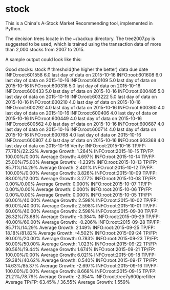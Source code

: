 # stock

This is a China's A-Stock Market Recommending tool, implemented in Python.

The decision trees locate in the ~/backup directory. The tree2007.py is suggested to be used, which is trained using the transaction data of more than 2,000 stocks from 2007 to 2015.

A sample output could look like this:

Good stocks:
stock #          threshold(the higher the better)  data due date 
INFO:root:601558		6.0	last day of data on 2015-10-16
INFO:root:601608		6.0	last day of data on 2015-10-16
INFO:root:600109		5.0	last day of data on 2015-10-16
INFO:root:600316		5.0	last day of data on 2015-10-16
INFO:root:600433		5.0	last day of data on 2015-10-16
INFO:root:600485		5.0	last day of data on 2015-10-16
INFO:root:603222		5.0	last day of data on 2015-10-16
INFO:root:600210		4.0	last day of data on 2015-10-16
INFO:root:600292		4.0	last day of data on 2015-10-16
INFO:root:600360		4.0	last day of data on 2015-10-16
INFO:root:600406		4.0	last day of data on 2015-10-16
INFO:root:600449		4.0	last day of data on 2015-10-16
INFO:root:600562		4.0	last day of data on 2015-10-16
INFO:root:600687		4.0	last day of data on 2015-10-16
INFO:root:600714		4.0	last day of data on 2015-10-16
INFO:root:600768		4.0	last day of data on 2015-10-16
INFO:root:600807		4.0	last day of data on 2015-10-16
INFO:root:603368		4.0	last day of data on 2015-10-16
Verify:
INFO:root:2015-10-16 TP/FP: 77.78%/22.22% Average Growth: 1.264%
INFO:root:2015-10-15 TP/FP: 100.00%/0.00% Average Growth: 4.697%
INFO:root:2015-10-14 TP/FP: 25.00%/75.00% Average Growth: -1.239%
INFO:root:2015-10-13 TP/FP: 85.71%/14.29% Average Growth: 2.401%
INFO:root:2015-10-12 TP/FP: 100.00%/0.00% Average Growth: 3.826%
INFO:root:2015-10-09 TP/FP: 88.00%/12.00% Average Growth: 3.277%
INFO:root:2015-10-08 TP/FP: 0.00%/0.00% Average Growth: 0.000%
INFO:root:2015-10-07 TP/FP: 0.00%/0.00% Average Growth: 0.000%
INFO:root:2015-10-06 TP/FP: 0.00%/0.00% Average Growth: 0.000%
INFO:root:2015-10-05 TP/FP: 60.00%/40.00% Average Growth: 2.598%
INFO:root:2015-10-02 TP/FP: 60.00%/40.00% Average Growth: 2.598%
INFO:root:2015-10-01 TP/FP: 60.00%/40.00% Average Growth: 2.598%
INFO:root:2015-09-30 TP/FP: 26.32%/73.68% Average Growth: -0.384%
INFO:root:2015-09-29 TP/FP: 40.00%/60.00% Average Growth: -0.206%
INFO:root:2015-09-28 TP/FP: 85.71%/14.29% Average Growth: 2.149%
INFO:root:2015-09-25 TP/FP: 18.18%/81.82% Average Growth: -4.502%
INFO:root:2015-09-24 TP/FP: 80.00%/20.00% Average Growth: 0.783%
INFO:root:2015-09-23 TP/FP: 50.00%/50.00% Average Growth: 1.023%
INFO:root:2015-09-22 TP/FP: 80.56%/19.44% Average Growth: 1.674%
INFO:root:2015-09-21 TP/FP: 100.00%/0.00% Average Growth: 6.021%
INFO:root:2015-09-18 TP/FP: 59.38%/40.62% Average Growth: 0.540%
INFO:root:2015-09-17 TP/FP: 14.63%/85.37% Average Growth: -2.697%
INFO:root:2015-09-16 TP/FP: 100.00%/0.00% Average Growth: 8.668%
INFO:root:2015-09-15 TP/FP: 21.21%/78.79% Average Growth: -2.354%
INFO:root:tree7y600prefilter Average TP/FP: 63.45% / 36.55% Average Growth: 1.559%
